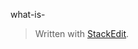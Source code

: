 what-is-


> Written with [StackEdit](https://stackedit.io/).
<!--stackedit_data:
eyJoaXN0b3J5IjpbMjg2NTIyMzQ2XX0=
-->